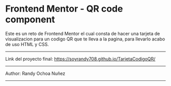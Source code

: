 # Frontend Mentor - QR code component
Este es un reto de Frontend Mentor el cual consta de hacer una tarjeta de visualizacion para un codigo QR que te lleva a la pagina, para llevarlo acabo de uso HTML y CSS. 
***
Link del proyecto final: https://soyrandy708.github.io/TarjetaCodigoQR/
***
Author: Randy Ochoa Nuñez 
***
